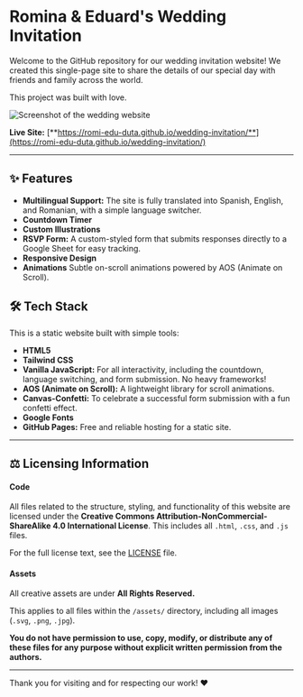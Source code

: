 # Romina & Eduard's Wedding Invitation

Welcome to the GitHub repository for our wedding invitation website! We created this single-page site to share the details of our special day with friends and family across the world.

This project was built with love.

![Screenshot of the wedding website](https://romi-edu-duta.github.io/wedding-invitation/assets/social-share.png)

**Live Site:** [**https://romi-edu-duta.github.io/wedding-invitation/**](https://romi-edu-duta.github.io/wedding-invitation/)

---

## ✨ Features

*   **Multilingual Support:** The site is fully translated into Spanish, English, and Romanian, with a simple language switcher.
*   **Countdown Timer**
*   **Custom Illustrations**
*   **RSVP Form:** A custom-styled form that submits responses directly to a Google Sheet for easy tracking.
*   **Responsive Design**
*   **Animations** Subtle on-scroll animations powered by AOS (Animate on Scroll).

## 🛠️ Tech Stack

This is a static website built with simple tools:

*   **HTML5**
*   **Tailwind CSS**
*   **Vanilla JavaScript:** For all interactivity, including the countdown, language switching, and form submission. No heavy frameworks!
*   **AOS (Animate on Scroll):** A lightweight library for scroll animations.
*   **Canvas-Confetti:** To celebrate a successful form submission with a fun confetti effect.
*   **Google Fonts**
*   **GitHub Pages:** Free and reliable hosting for a static site.

---

## ⚖️ Licensing Information


#### Code
All files related to the structure, styling, and functionality of this website are licensed under the **Creative Commons Attribution-NonCommercial-ShareAlike 4.0 International License**. This includes all `.html`, `.css`, and `.js` files.

For the full license text, see the [LICENSE](LICENSE) file.

#### Assets
All creative assets are under **All Rights Reserved.**

This applies to all files within the `/assets/` directory, including all images (`.svg`, `.png`, `.jpg`).

**You do not have permission to use, copy, modify, or distribute any of these files for any purpose without explicit written permission from the authors.**

---

Thank you for visiting and for respecting our work! ❤️